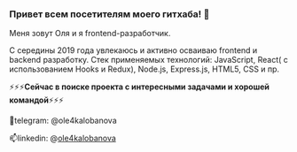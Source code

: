### Привет всем посетителям моего гитхаба! 👋

<!--
**ole4kalobanova/ole4kalobanova** is a ✨ _special_ ✨ repository because its `README.md` (this file) appears on your GitHub profile.

Here are some ideas to get you started:

- 🔭 I’m currently working on ...
- 🌱 I’m currently learning ...
- 👯 I’m looking to collaborate on ...
- 🤔 I’m looking for help with ...
- 💬 Ask me about ...
- 📫 How to reach me: ...
- 😄 Pronouns: ...
- ⚡ Fun fact: ...
[![Наиболее используемые технологии](https://github-readme-stats.vercel.app/api/top-langs/?username=ole4kalobanova&layout=compact&show_icons=true&theme=dracula)](https://github.com/anuraghazra/github-readme-stats)
-->

Меня зовут Оля и я frontend-разработчик. 

С середины 2019 года увлекаюсь и активно осваиваю frontend и backend разработку.
Стек применяемых технологий: JavaScript, React( с использованием Hooks и Redux), Node.js, Express.js, HTML5, CSS и пр.

⚡⚡⚡**Сейчас в поиске проекта с интересными задачами и хорошей командой**⚡⚡⚡

📲telegram: @ole4kalobanova

📫linkedin: @[ole4kalobanova](https://www.linkedin.com/in/olga-lobanova/)
